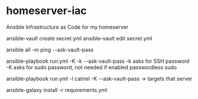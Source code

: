 # homeserver-iac
Ansible Infrastructure as Code for my homeserver

ansible-vault create secret.yml
ansible-vault edit secret.yml

ansible all -m ping --ask-vault-pass

ansible-playbook run.yml -K -k --ask-vault-pass
-k asks for SSH password
-K asks for sudo password, not needed if enabled passwordless sudo

ansible-playbook run.yml -l catriel -K --ask-vault-pass -> targets that server

ansible-galaxy install -r requirements.yml